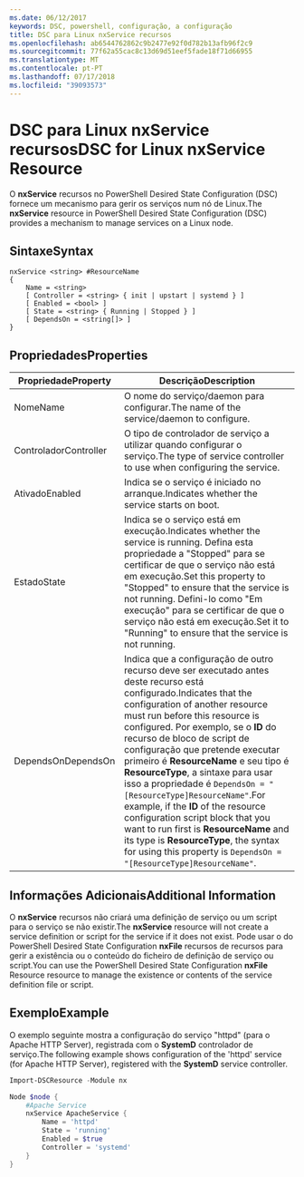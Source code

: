 ```yaml
---
ms.date: 06/12/2017
keywords: DSC, powershell, configuração, a configuração
title: DSC para Linux nxService recursos
ms.openlocfilehash: ab6544762862c9b2477e92f0d782b13afb96f2c9
ms.sourcegitcommit: 77f62a55cac8c13d69d51eef5fade18f71d66955
ms.translationtype: MT
ms.contentlocale: pt-PT
ms.lasthandoff: 07/17/2018
ms.locfileid: "39093573"
---
```

# <a name="dsc-for-linux-nxservice-resource"></a><span data-ttu-id="1a423-103">DSC para Linux nxService recursos</span><span class="sxs-lookup"><span data-stu-id="1a423-103">DSC for Linux nxService Resource</span></span>

<span data-ttu-id="1a423-104">O **nxService** recursos no PowerShell Desired State Configuration (DSC) fornece um mecanismo para gerir os serviços num nó de Linux.</span><span class="sxs-lookup"><span data-stu-id="1a423-104">The **nxService** resource in PowerShell Desired State Configuration (DSC) provides a mechanism to manage services on a Linux node.</span></span>

## <a name="syntax"></a><span data-ttu-id="1a423-105">Sintaxe</span><span class="sxs-lookup"><span data-stu-id="1a423-105">Syntax</span></span>

```
nxService <string> #ResourceName
{
    Name = <string>
    [ Controller = <string> { init | upstart | systemd } ]
    [ Enabled = <bool> ]
    [ State = <string> { Running | Stopped } ]
    [ DependsOn = <string[]> ]
}
```

## <a name="properties"></a><span data-ttu-id="1a423-106">Propriedades</span><span class="sxs-lookup"><span data-stu-id="1a423-106">Properties</span></span>
|  <span data-ttu-id="1a423-107">Propriedade</span><span class="sxs-lookup"><span data-stu-id="1a423-107">Property</span></span> |  <span data-ttu-id="1a423-108">Descrição</span><span class="sxs-lookup"><span data-stu-id="1a423-108">Description</span></span> |
|---|---|
| <span data-ttu-id="1a423-109">Nome</span><span class="sxs-lookup"><span data-stu-id="1a423-109">Name</span></span>| <span data-ttu-id="1a423-110">O nome do serviço/daemon para configurar.</span><span class="sxs-lookup"><span data-stu-id="1a423-110">The name of the service/daemon to configure.</span></span>|
| <span data-ttu-id="1a423-111">Controlador</span><span class="sxs-lookup"><span data-stu-id="1a423-111">Controller</span></span>| <span data-ttu-id="1a423-112">O tipo de controlador de serviço a utilizar quando configurar o serviço.</span><span class="sxs-lookup"><span data-stu-id="1a423-112">The type of service controller to use when configuring the service.</span></span>|
| <span data-ttu-id="1a423-113">Ativado</span><span class="sxs-lookup"><span data-stu-id="1a423-113">Enabled</span></span>| <span data-ttu-id="1a423-114">Indica se o serviço é iniciado no arranque.</span><span class="sxs-lookup"><span data-stu-id="1a423-114">Indicates whether the service starts on boot.</span></span>|
| <span data-ttu-id="1a423-115">Estado</span><span class="sxs-lookup"><span data-stu-id="1a423-115">State</span></span>| <span data-ttu-id="1a423-116">Indica se o serviço está em execução.</span><span class="sxs-lookup"><span data-stu-id="1a423-116">Indicates whether the service is running.</span></span> <span data-ttu-id="1a423-117">Defina esta propriedade a "Stopped" para se certificar de que o serviço não está em execução.</span><span class="sxs-lookup"><span data-stu-id="1a423-117">Set this property to "Stopped" to ensure that the service is not running.</span></span> <span data-ttu-id="1a423-118">Defini-lo como "Em execução" para se certificar de que o serviço não está em execução.</span><span class="sxs-lookup"><span data-stu-id="1a423-118">Set it to "Running" to ensure that the service is not running.</span></span>|
| <span data-ttu-id="1a423-119">DependsOn</span><span class="sxs-lookup"><span data-stu-id="1a423-119">DependsOn</span></span> | <span data-ttu-id="1a423-120">Indica que a configuração de outro recurso deve ser executado antes deste recurso está configurado.</span><span class="sxs-lookup"><span data-stu-id="1a423-120">Indicates that the configuration of another resource must run before this resource is configured.</span></span> <span data-ttu-id="1a423-121">Por exemplo, se o **ID** do recurso de bloco de script de configuração que pretende executar primeiro é **ResourceName** e seu tipo é **ResourceType**, a sintaxe para usar isso a propriedade é `DependsOn = "[ResourceType]ResourceName"`.</span><span class="sxs-lookup"><span data-stu-id="1a423-121">For example, if the **ID** of the resource configuration script block that you want to run first is **ResourceName** and its type is **ResourceType**, the syntax for using this property is `DependsOn = "[ResourceType]ResourceName"`.</span></span>|

## <a name="additional-information"></a><span data-ttu-id="1a423-122">Informações Adicionais</span><span class="sxs-lookup"><span data-stu-id="1a423-122">Additional Information</span></span>

<span data-ttu-id="1a423-123">O **nxService** recursos não criará uma definição de serviço ou um script para o serviço se não existir.</span><span class="sxs-lookup"><span data-stu-id="1a423-123">The **nxService** resource will not create a service definition or script for the service if it does not exist.</span></span> <span data-ttu-id="1a423-124">Pode usar o do PowerShell Desired State Configuration **nxFile** recursos de recursos para gerir a existência ou o conteúdo do ficheiro de definição de serviço ou script.</span><span class="sxs-lookup"><span data-stu-id="1a423-124">You can use the PowerShell Desired State Configuration **nxFile** Resource resource to manage the existence or contents of the service definition file or script.</span></span>

## <a name="example"></a><span data-ttu-id="1a423-125">Exemplo</span><span class="sxs-lookup"><span data-stu-id="1a423-125">Example</span></span>

<span data-ttu-id="1a423-126">O exemplo seguinte mostra a configuração do serviço "httpd" (para o Apache HTTP Server), registrada com o **SystemD** controlador de serviço.</span><span class="sxs-lookup"><span data-stu-id="1a423-126">The following example shows configuration of the 'httpd' service (for Apache HTTP Server), registered with the **SystemD** service controller.</span></span>

```powershell
Import-DSCResource -Module nx

Node $node {
    #Apache Service
    nxService ApacheService {
        Name = 'httpd'
        State = 'running'
        Enabled = $true
        Controller = 'systemd'
    }
}
```